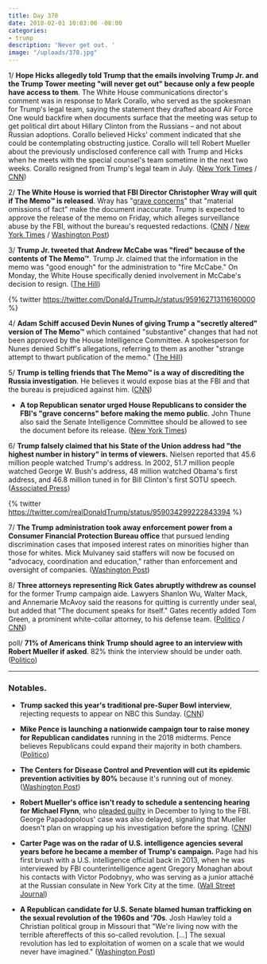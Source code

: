 ```yaml
---
title: Day 378
date: 2018-02-01 10:03:00 -08:00
categories:
- trump
description: 'Never get out. '
image: "/uploads/378.jpg"
---
```


1/ **Hope Hicks allegedly told Trump that the emails involving Trump Jr. and the Trump Tower meeting "will never get out" because only a few people have access to them**. The White House communications director's comment was in response to Mark Corallo, who served as the spokesman for Trump's legal team, saying the statement they drafted aboard Air Force One would backfire when documents surface that the meeting was setup to get political dirt about Hillary Clinton from the Russians – and not about Russian adoptions. Corallo believed Hicks' comment indicated that she could be contemplating obstructing justice. Corallo will tell Robert Mueller about the previously undisclosed conference call with Trump and Hicks when he meets with the special counsel's team sometime in the next two weeks. Corallo resigned from Trump's legal team in July. ([New York Times](https://www.nytimes.com/2018/02/01/us/politics/republicans-secret-memo-nunes.html) / [CNN](https://www.cnn.com/2018/01/31/politics/russia-investigation-mueller-sessions-resign-trump/index.html))

2/ **The White House is worried that FBI Director Christopher Wray will quit if The Memo™ is released**. Wray has "[grave concerns](https://whatthefuckjusthappenedtoday.com/2018/01/31/day-377/#1-the-fbi-said-in-a-statement-that-i)" that "material omissions of fact" make the document inaccurate. Trump is expected to approve the release of the memo on Friday, which alleges surveillance abuse by the FBI, without the bureau's requested redactions. ([CNN](https://www.cnn.com/2018/02/01/politics/white-house-worried-wray-nunes-memo/index.html) / [New York Times](https://www.nytimes.com/2018/02/01/us/politics/republicans-secret-memo-nunes.html) / [Washington Post](https://www.washingtonpost.com/powerpost/trump-expected-to-approve-release-of-memo-following-redactions-requested-by-intelligence-officials/2018/02/01/a55210e6-0757-11e8-8777-2a059f168dd2_story.html))

3/ **Trump Jr. tweeted that Andrew McCabe was "fired" because of the contents of The Memo™**. Trump Jr. claimed that the information in the memo was "good enough" for the administration to "fire McCabe." On Monday, the White House specifically denied involvement in McCabe's decision to resign. ([The Hill](http://thehill.com/blogs/blog-briefing-room/news/371899-trump-jr-claims-mccabe-was-fired-due-to-what-was-in-nunes-memo))

{% twitter https://twitter.com/DonaldJTrumpJr/status/959162713116160000 %}

4/ **Adam Schiff accused Devin Nunes of giving Trump a "secretly altered" version of The Memo™** which contained "substantive" changes that had not been approved by the House Intelligence Committee. A spokesperson for Nunes denied Schiff's allegations, referring to them as another "strange attempt to thwart publication of the memo." ([The Hill](http://thehill.com/homenews/house/371756-schiff-accuses-nunes-of-sending-trump-edited-memo))

5/ **Trump is telling friends that The Memo™ is a way of discrediting the Russia investigation**. He believes it would expose bias at the FBI and that the bureau is prejudiced against him. ([CNN](https://www.cnn.com/2018/02/01/politics/nunes-memo-donald-trump/index.html))

* **A top Republican senator urged House Republicans to consider the FBI's "grave concerns" before making the memo public**. John Thune also said the Senate Intelligence Committee should be allowed to see the document before its release. ([New York Times](https://www.nytimes.com/2018/02/01/us/politics/republicans-secret-memo-nunes.html))

6/ **Trump falsely claimed that his State of the Union address had "the highest number in history" in terms of viewers.** Nielsen reported that 45.6 million people watched Trump's address.  In 2002, 51.7 million people watched George W. Bush's address, 48 million watched Obama's first address, and 46.8 million tuned in for Bill Clinton's first SOTU speech. ([Associated Press](https://apnews.com/6763e3ab92e04453b64f8de951a9cf21/Trump-falsely-claims-most-watched-State-of-Union))

{% twitter https://twitter.com/realDonaldTrump/status/959034299222843394 %}

7/ **The Trump administration took away enforcement power from a Consumer Financial Protection Bureau office** that pursued lending discrimination cases that imposed interest rates on minorities higher than those for whites. Mick Mulvaney said staffers will now be focused on "advocacy, coordination and education," rather than enforcement and oversight of companies. ([Washington Post](https://www.washingtonpost.com/news/business/wp/2018/02/01/trump-administration-strips-consumer-watchdog-office-of-enforcement-powers-against-financial-firms-in-lending-discrimination-cases/))

8/ **Three attorneys representing Rick Gates abruptly withdrew as counsel** for the former Trump campaign aide. Lawyers Shanlon Wu, Walter Mack, and Annemarie McAvoy said the reasons for quitting is currently under seal, but added that "The document speaks for itself." Gates recently added Tom Green, a prominent white-collar attorney, to his defense team. ([Politico](https://www.politico.com/story/2018/02/01/lawyers-for-rick-gates-withdraw-from-russia-case-383422) / [CNN](https://www.cnn.com/2018/01/23/politics/rick-gates-new-attorney-mueller-russia-investigation/index.html))

poll/ **71% of Americans think Trump should agree to an interview with Robert Mueller if asked**.  82% think the interview should be under oath. ([Politico](https://www.politico.com/story/2018/02/01/trump-mueller-interview-oath-poll-383173))

---

### Notables.

* **Trump sacked this year's traditional pre-Super Bowl interview**, rejecting requests to appear on NBC this Sunday. ([CNN](http://money.cnn.com/2018/01/31/media/super-bowl-trump/index.html))

* **Mike Pence is launching a nationwide campaign tour to raise money for Republican candidates** running in the 2018 midterms. Pence believes Republicans could expand their majority in both chambers. ([Politico](https://www.politico.com/story/2018/02/01/mike-pence-republicans-congress-midterms-381261))

* **The Centers for Disease Control and Prevention will cut its epidemic prevention activities by 80%** because it's running out of money. ([Washington Post](https://www.washingtonpost.com/news/to-your-health/wp/2018/02/01/cdc-to-cut-by-80-percent-efforts-to-prevent-global-disease-outbreak/))

* **Robert Mueller's office isn't ready to schedule a sentencing hearing for Michael Flynn**, who [pleaded guilty](https://whatthefuckjusthappenedtoday.com/2017/12/01/day-316/#1-michael-flynn-pleaded-guilty-to-ly) in December to lying to the FBI. George Papadopolous' case was also delayed, signaling that Mueller doesn't plan on wrapping up his investigation before the spring. ([CNN](https://www.cnn.com/2018/01/31/politics/robert-mueller-michael-flynn/index.html))

* **Carter Page was on the radar of U.S. intelligence agencies several years before he became a member of Trump's campaign.** Page had his first brush with a U.S. intelligence official back in 2013, when he was interviewed by FBI counterintelligence agent Gregory Monaghan about his contacts with Victor Podobnyy, who was serving as a junior attaché at the Russian consulate in New York City at the time. ([Wall Street Journal](https://www.wsj.com/articles/former-trump-aide-carter-page-was-on-u-s-counterintelligence-radar-before-russia-dossier-1517486401))

* **A Republican candidate for U.S. Senate blamed human trafficking on the sexual revolution of the 1960s and '70s**. Josh Hawley told a Christian political group in Missouri that "We're living now with the terrible aftereffects of this so-called revolution. \[...\] The sexual revolution has led to exploitation of women on a scale that we would never have imagined." ([Washington Post](https://www.washingtonpost.com/news/powerpost/wp/2018/01/31/gop-candidate-blames-human-trafficking-on-sexual-liberation-saying-it-leads-to-slavery-of-women/))